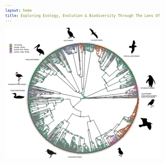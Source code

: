```yaml
---
layout: home
title: Exploring Ecology, Evolution & Biodiversity Through The Lens Of Probabilistic Programming 
---
```




![Diving](/docs/assets/images/4-state.svg)

